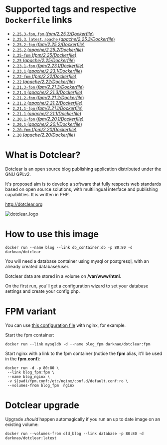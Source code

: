 # Supported tags and respective `Dockerfile` links #
- [`2.25.3-fpm`, `fpm` (*fpm/2.25.3/Dockerfile*)](https://github.com/darknao/docker-dotclear/blob/master/fpm/2.25.3/Dockerfile)
- [`2.25.3`, `latest`, `apache` (*apache/2.25.3/Dockerfile*)](https://github.com/darknao/docker-dotclear/blob/master/apache/2.25.3/Dockerfile)
- [`2.25.2-fpm` (*fpm/2.25.2/Dockerfile*)](https://github.com/darknao/docker-dotclear/blob/master/fpm/2.25.2/Dockerfile)
- [`2.25.2` (*apache/2.25.2/Dockerfile*)](https://github.com/darknao/docker-dotclear/blob/master/apache/2.25.2/Dockerfile)
- [`2.25-fpm` (*fpm/2.25/Dockerfile*)](https://github.com/darknao/docker-dotclear/blob/master/fpm/2.25/Dockerfile)
- [`2.25` (*apache/2.25/Dockerfile*)](https://github.com/darknao/docker-dotclear/blob/master/apache/2.25/Dockerfile)
- [`2.23.1-fpm` (*fpm/2.23.1/Dockerfile*)](https://github.com/darknao/docker-dotclear/blob/master/fpm/2.23.1/Dockerfile)
- [`2.23.1` (*apache/2.23.1/Dockerfile*)](https://github.com/darknao/docker-dotclear/blob/master/apache/2.23.1/Dockerfile)
- [`2.22-fpm` (*fpm/2.22/Dockerfile*)](https://github.com/darknao/docker-dotclear/blob/master/fpm/2.22/Dockerfile)
- [`2.22` (*apache/2.22/Dockerfile*)](https://github.com/darknao/docker-dotclear/blob/master/apache/2.22/Dockerfile)
- [`2.21.3-fpm` (*fpm/2.21.3/Dockerfile*)](https://github.com/darknao/docker-dotclear/blob/master/fpm/2.21.3/Dockerfile)
- [`2.21.3` (*apache/2.21.3/Dockerfile*)](https://github.com/darknao/docker-dotclear/blob/master/apache/2.21.3/Dockerfile)
- [`2.21.2-fpm` (*fpm/2.21.2/Dockerfile*)](https://github.com/darknao/docker-dotclear/blob/master/fpm/2.21.2/Dockerfile)
- [`2.21.2` (*apache/2.21.2/Dockerfile*)](https://github.com/darknao/docker-dotclear/blob/master/apache/2.21.2/Dockerfile)
- [`2.21.1-fpm` (*fpm/2.21.1/Dockerfile*)](https://github.com/darknao/docker-dotclear/blob/master/fpm/2.21.1/Dockerfile)
- [`2.21.1` (*apache/2.21.1/Dockerfile*)](https://github.com/darknao/docker-dotclear/blob/master/apache/2.21.1/Dockerfile)
- [`2.20.1-fpm` (*fpm/2.20.1/Dockerfile*)](https://github.com/darknao/docker-dotclear/blob/master/fpm/2.20.1/Dockerfile)
- [`2.20.1` (*apache/2.20.1/Dockerfile*)](https://github.com/darknao/docker-dotclear/blob/master/apache/2.20.1/Dockerfile)
- [`2.20-fpm` (*fpm/2.20/Dockerfile*)](https://github.com/darknao/docker-dotclear/blob/master/fpm/2.20/Dockerfile)
- [`2.20` (*apache/2.20/Dockerfile*)](https://github.com/darknao/docker-dotclear/blob/master/apache/2.20/Dockerfile)

# What is Dotclear? #
Dotclear is an open source blog publishing application distributed under the GNU GPLv2.

It's proposed aim is to develop a software that fully respects web standards based on open source solutions, with multilingual interface and publishing capabilities. It is written in PHP.

http://dotclear.org

![dotclear_logo](https://cloud.githubusercontent.com/assets/693402/9613090/a7454250-50e9-11e5-92a5-0ad55dc5a8af.png)

# How to use this image #
    docker run --name blog --link db_container:db -p 80:80 -d darknao/dotclear

You will need a database container using mysql or postgresql, with an already created database/user.

Dotclear data are stored in a volume on **/var/www/html**.

On the first run, you'll get a configuration wizard to set your database settings and create your config.php.

# FPM variant #
You can use [this configuration file](https://github.com/darknao/docker-dotclear/blob/master/fpm/fpm.conf) with nginx, for example.

Start the fpm container:

    docker run --link mysqldb -d --name blog_fpm darknao/dotclear:fpm
Start nginx with a link to the fpm container (notice the **fpm** alias, it'll be used in the **fpm.conf**):

    docker run -d -p 80:80 \
     --link blog_fpm:fpm \
     --name blog_nginx \
     -v $(pwd)/fpm.conf:/etc/nginx/conf.d/default.conf:ro \
     --volumes-from blog_fpm  nginx

# Dotclear upgrade #
Upgrade *should* happen automagically if you run an up to date image on an existing volume:

    docker run --volumes-from old_blog --link database -p 80:80 -d darknao/dotclear:latest


